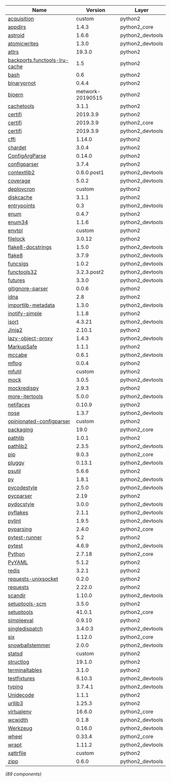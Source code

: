 | Name | Version | Layer |
| --- | --- | --- |
| [acquisition](https://github.com/metwork-framework/acquisition) | custom | python2 |
| [appdirs](http://github.com/ActiveState/appdirs) | 1.4.3 | python2_core |
| [astroid](https://github.com/PyCQA/astroid) | 1.6.6 | python2_devtools |
| [atomicwrites](https://github.com/untitaker/python-atomicwrites) | 1.3.0 | python2_devtools |
| [attrs](https://www.attrs.org/) | 19.3.0 | python2 |
| [backports.functools-lru-cache](https://github.com/jaraco/backports.functools_lru_cache) | 1.5 | python2 |
| [bash](https://github.com/alexcouper/bash) | 0.6 | python2 |
| [binaryornot](https://github.com/audreyr/binaryornot) | 0.4.4 | python2 |
| [bjoern](https://github.com/thefab/bjoern/tree/metwork) | metwork-20190515 | python2 |
| [cachetools](https://github.com/tkem/cachetools) | 3.1.1 | python2 |
| [certifi](https://certifi.io/) | 2019.3.9 | python2 |
| [certifi](https://certifi.io) | 2019.3.9 | python2_core |
| [certifi](https://certifi.io/) | 2019.3.9 | python2_devtools |
| [cffi](http://cffi.readthedocs.org) | 1.14.0 | python2 |
| [chardet](https://github.com/chardet/chardet) | 3.0.4 | python2 |
| [ConfigArgParse](https://github.com/bw2/ConfigArgParse) | 0.14.0 | python2 |
| [configparser](https://github.com/jaraco/configparser/) | 3.7.4 | python2 |
| [contextlib2](http://contextlib2.readthedocs.org) | 0.6.0.post1 | python2_devtools |
| [coverage](https://github.com/nedbat/coveragepy) | 5.0.2 | python2_devtools |
| [deploycron](https://github.com/metwork-framework/deploycron) | custom | python2 |
| [diskcache](http://www.grantjenks.com/docs/diskcache/) | 3.1.1 | python2 |
| [entrypoints](https://github.com/takluyver/entrypoints) | 0.3 | python2_devtools |
| [enum](https://pypi.org/project/enum/) | 0.4.7 | python2 |
| [enum34](https://bitbucket.org/stoneleaf/enum34) | 1.1.6 | python2_devtools |
| [envtpl](https://github.com/metwork-framework/envtpl) | custom | python2 |
| [filelock](https://github.com/benediktschmitt/py-filelock) | 3.0.12 | python2 |
| [flake8-docstrings](https://gitlab.com/pycqa/flake8-docstrings) | 1.5.0 | python2_devtools |
| [flake8](https://gitlab.com/pycqa/flake8) | 3.7.9 | python2_devtools |
| [funcsigs](http://funcsigs.readthedocs.org) | 1.0.2 | python2_devtools |
| [functools32](https://github.com/MiCHiLU/python-functools32) | 3.2.3.post2 | python2_devtools |
| [futures](https://github.com/agronholm/pythonfutures) | 3.3.0 | python2_devtools |
| [gitignore-parser](https://github.com/mherrmann/gitignore_parser) | 0.0.6 | python2 |
| [idna](https://github.com/kjd/idna) | 2.8 | python2 |
| [importlib-metadata](http://importlib-metadata.readthedocs.io/) | 1.3.0 | python2_devtools |
| [inotify-simple](https://github.com/chrisjbillington/inotify_simple) | 1.1.8 | python2 |
| [isort](https://github.com/timothycrosley/isort) | 4.3.21 | python2_devtools |
| [Jinja2](http://jinja.pocoo.org/) | 2.10.1 | python2 |
| [lazy-object-proxy](https://github.com/ionelmc/python-lazy-object-proxy) | 1.4.3 | python2_devtools |
| [MarkupSafe](https://palletsprojects.com/p/markupsafe/) | 1.1.1 | python2 |
| [mccabe](https://github.com/pycqa/mccabe) | 0.6.1 | python2_devtools |
| [mflog](https://github.com/metwork-framework/mflog) | 0.0.4 | python2 |
| [mfutil](https://github.com/metwork-framework/mfutil) | custom | python2 |
| [mock](http://mock.readthedocs.org/en/latest/) | 3.0.5 | python2_devtools |
| [mockredispy](http://www.github.com/locationlabs/mockredis) | 2.9.3 | python2 |
| [more-itertools](https://github.com/erikrose/more-itertools) | 5.0.0 | python2_devtools |
| [netifaces](https://github.com/al45tair/netifaces) | 0.10.9 | python2 |
| [nose](http://readthedocs.org/docs/nose/) | 1.3.7 | python2_devtools |
| [opinionated-configparser](https://github.com/metwork-framework/opinionated_configparser) | custom | python2 |
| [packaging](https://github.com/pypa/packaging) | 19.0 | python2_core |
| [pathlib](https://pathlib.readthedocs.org/) | 1.0.1 | python2 |
| [pathlib2](https://github.com/mcmtroffaes/pathlib2) | 2.3.5 | python2_devtools |
| [pip](https://pip.pypa.io/) | 9.0.3 | python2_core |
| [pluggy](https://github.com/pytest-dev/pluggy) | 0.13.1 | python2_devtools |
| [psutil](https://github.com/giampaolo/psutil) | 5.6.6 | python2 |
| [py](http://py.readthedocs.io/) | 1.8.1 | python2_devtools |
| [pycodestyle](https://pycodestyle.readthedocs.io/) | 2.5.0 | python2_devtools |
| [pycparser](https://github.com/eliben/pycparser) | 2.19 | python2 |
| [pydocstyle](https://github.com/PyCQA/pydocstyle/) | 3.0.0 | python2_devtools |
| [pyflakes](https://github.com/PyCQA/pyflakes) | 2.1.1 | python2_devtools |
| [pylint](https://github.com/PyCQA/pylint) | 1.9.5 | python2_devtools |
| [pyparsing](http://pyparsing.wikispaces.com/) | 2.4.0 | python2_core |
| [pytest-runner](https://github.com/pytest-dev/pytest-runner/) | 5.2 | python2 |
| [pytest](https://docs.pytest.org/en/latest/) | 4.6.9 | python2_devtools |
| [Python](http://python.org/) | 2.7.18 | python2_core |
| [PyYAML](https://github.com/yaml/pyyaml) | 5.1.2 | python2 |
| [redis](https://github.com/andymccurdy/redis-py) | 3.2.1 | python2 |
| [requests-unixsocket](https://github.com/msabramo/requests-unixsocket) | 0.2.0 | python2 |
| [requests](http://python-requests.org) | 2.22.0 | python2 |
| [scandir](https://github.com/benhoyt/scandir) | 1.10.0 | python2_devtools |
| [setuptools-scm](https://github.com/pypa/setuptools_scm/) | 3.5.0 | python2 |
| [setuptools](https://pypi.python.org/pypi/setuptools) | 41.0.1 | python2_core |
| [simpleeval](https://github.com/danthedeckie/simpleeval) | 0.9.10 | python2 |
| [singledispatch](http://docs.python.org/3/library/functools.html#functools.singledispatch) | 3.4.0.3 | python2_devtools |
| [six](https://pypi.python.org/pypi/six/) | 1.12.0 | python2_core |
| [snowballstemmer](https://github.com/snowballstem/snowball) | 2.0.0 | python2_devtools |
| [statsd](https://github.com/jsocol/pystatsd) | custom | python2 |
| [structlog](https://www.structlog.org/) | 19.1.0 | python2 |
| [terminaltables](https://github.com/Robpol86/terminaltables) | 3.1.0 | python2 |
| [testfixtures](https://github.com/Simplistix/testfixtures) | 6.10.3 | python2_devtools |
| [typing](https://docs.python.org/3/library/typing.html) | 3.7.4.1 | python2_devtools |
| [Unidecode](https://pypi.org/project/Unidecode) | 1.1.1 | python2 |
| [urllib3](https://urllib3.readthedocs.io/) | 1.25.3 | python2 |
| [virtualenv](https://virtualenv.pypa.io/) | 16.6.0 | python2_core |
| [wcwidth](https://github.com/jquast/wcwidth) | 0.1.8 | python2_devtools |
| [Werkzeug](https://palletsprojects.com/p/werkzeug/) | 0.16.0 | python2_devtools |
| [wheel](https://github.com/pypa/wheel) | 0.33.4 | python2_core |
| [wrapt](https://github.com/GrahamDumpleton/wrapt) | 1.11.2 | python2_devtools |
| [xattrfile](https://github.com/metwork-framework/xattrfile) | custom | python2 |
| [zipp](https://github.com/jaraco/zipp) | 0.6.0 | python2_devtools |

*(89 components)*

